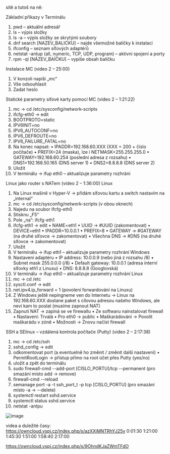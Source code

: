 sítě a tutoš na ně:

Základní příkazy v Terminálu
  1.	pwd – aktuální adresář
  2.	ls – výpis složky
  3.	ls -a – výpis složky se skrytými soubory
  4.	dnf search [NAZEV_BALICKU] – najde všemožné balíčky k instalaci
  5.	ifconfig – seznam síťových adaptérů
  6.	netstat -antup (all, numeric, TCP, UDP, program) – aktivní spojení a porty
  7.	rpm -ql [NÁZEV_BAÍČKU] – vypíše obsah balíčku

Instalace MC (video 2 – 25:00)
  1.	V konzoli napíši „mc“
  2.	Vše odsouhlasit
  3.	Zadat heslo

Statické parametry síťové karty pomocí MC (video 2 – 1:21:22)
  1.	mc -> cd /etc/sysconfig/network-scripts
  2.	ifcfg-eth0 -> edit
  3.	BOOTPROTO=static
  4.	IPV6INIT=no
  5.	IPV6_AUTOCONF=no
  6.	IPV6_DEFROUTE=no
  7.	IPV6_FAILURE_FATAL=no
  8.	Na konec napsat:
    •	IPADDR=192.168.60.XXX (XXX = 200 + číslo počítače)
    •	PREFIX=24 (maska), lze i NETMASK=255.255.255.0
    •	GATEWAY=192.168.60.254 (poslední adresa z rozsahu)
    •	DNS1=192.168.50.165 (DNS server 1)
    •	DNS2=8.8.8.8 (DNS server 2)
  9.	Uložit
  10.	V terminálu -> ifup eth0 – aktualizuje parametry rozhrání


Linux jako router s NATem (video 2 – 1:36:00)
Linux
  1.	Na Linux mašině v Hyper-V -> přidám síťovou kartu a switch nastavím na „internal“
  2.	mc -> cd /etc/sysconfig/network-scripts (v obou oknech)
  3.	Najedu na soubor ifcfg-eth0
  4.	Stisknu „F5“
  5.	Pole „na“: ifcfg-eth1
  6.	ifcfg-eth1 -> edit
    •	NAME=eth1
    •	UUID -> #UUID (zakomentovat)
    •	DEVICE=eth1
    •	IPADDR=10.0.0.1
    •	PREFIX=8
    •	GATEWAY -> #GATEWAY (na druhé síťovce -> zakomentovat)
    •	Všechna DNS -> #DNS (na druhé síťovce -> zakomentovat)
  7.	Uložit
  8.	V terminálu -> ifup eth1 – aktualizuje parametry rozhrání
Windows
  9.	Nastavení adaptéru
    •	IP address: 10.0.0.9 (nebo jiná z rozsahu /8)
    •	Subnet mask 255.0.0.0 (/8)
    •	Default gateway: 10.0.0.1 (adresa interní síťovky eth1 z Linuxu)
    •	DNS: 8.8.8.8 (Googlovská)
  10.	V terminálu -> ifup eth0 – aktualizuje parametry rozhrání
Linux
  11.	mc -> cd /etc
  12.	sysctl.conf -> edit
  13.	net.ipv4.ip_forward = 1 (povolení forwardování na Linuxu)
  14.	Z Windows ještě nepingneme ven do Internetu -> Linux na 192.168.60.XXX dostane paket s cílovou adresou našeho Windows, ale neví kam to poslat (musíme zapnout NAT)
  15.	Zapnutí NAT -> zapíná se ve firewallu
    •	Ze softwaru nainstalovat firewall
    •	Nastavení: Trvalá
    •	Pro eth0 -> public
    •	Maškarádování -> Povolit maškarádu v zóně
    •	Možnosti -> Znovu načíst firewall

SSH a SElinux – vzdálená kontrola počítače (Putty) (video 2 – 2:17:38)
  1.	mc -> cd /etc/ssh
  2.	sshd_config -> edit
  3.	odkomentovat port (a eventuelně ho změnit / změnit další nastavení)
    •	PermitRootLogin -> přístup přímo na root účet přes Putty (yes/no)
  4.	uložit a zpět do terminálu
  5.	sudo firewall-cmd --add-port [CISLO_PORTU]/tcp --permanent 
    (pro smazání místo add -> remove)
  6.	firewall-cmd --reload
  7.	semanage port -a -t ssh_port_t -p tcp [CISLO_PORTU] 
    (pro smazání místo -a -> --delete)
  8.	systemctl restart sshd.service 
  9.	systemctl status sshd.service 
  10.	netstat -antpu 

![image](https://github.com/user-attachments/assets/95fb9fac-7147-4501-b0c2-5d42fbd16f5c)


videa a duležité časy:
https://owncloud.vspj.cz/index.php/s/azXXjMNTRhYJ25v
0:01:30
1:21:00
1:45:30
1:51:00
1:58:40
2:17:00

https://owncloud.vspj.cz/index.php/s/9OhndKJaZWmTFdO
